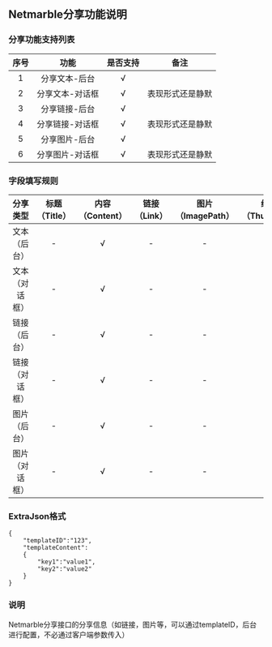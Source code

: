 ## Netmarble分享功能说明

### 分享功能支持列表
| 序号 | 功能 | 是否支持 | 备注 
| :--: | :--: | :----: | :--: |
| 1 | 分享文本-后台 | √ | |
| 2 | 分享文本-对话框 | √ | 表现形式还是静默 |
| 3 | 分享链接-后台 | √ |  |
| 4 | 分享链接-对话框 | √ | 表现形式还是静默 |
| 5 | 分享图片-后台 | √ |  |
| 6 | 分享图片-对话框 | √ | 表现形式还是静默 |



### 字段填写规则
| 分享类型 | 标题（Title）| 内容（Content）| 链接（Link）| 图片（ImagePath） | 缩略图（ThumbPath）| 扩展字段（ExtraJson） |
| :--: | :--: | :--: | :--: | :--: | :--: | -- |
| 文本（后台） | - | √ | - | - | - | √（见ExtraJson格式） |
| 文本（对话框） | - | √ | - | - | - | √（见ExtraJson格式） |
| 链接（后台） | - | √ | - | - | - | √（见ExtraJson格式） |
| 链接（对话框） | - | √ | - | - | - | √（见ExtraJson格式） |
| 图片（后台） | - | √ | - | - | - | √（见ExtraJson格式） |
| 图片（对话框） | - | √ | - | - | - | √（见ExtraJson格式） |

### ExtraJson格式
```
{
    "templateID":"123",
    "templateContent":
    {
        "key1":"value1",
        "key2":"value2"
    }
}
```

### 说明
Netmarble分享接口的分享信息（如链接，图片等，可以通过templateID，后台进行配置，不必通过客户端参数传入）





